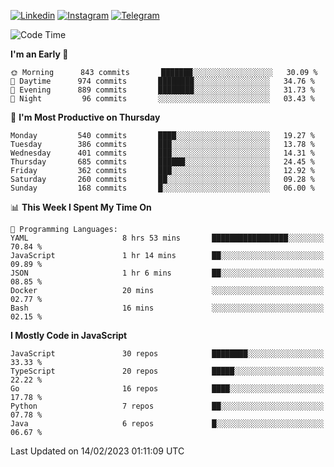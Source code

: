 [![Linkedin](https://img.shields.io/badge/-Archie-blue?style=flat-square&labelColor=gray&logo=Linkedin&logoColor=white&link=https://www.linkedin.com/in/archisdi)](https://www.linkedin.com/in/archisdi)
[![Instagram](https://img.shields.io/badge/-@archisdi-orange?style=flat-square&labelColor=gray&logo=Instagram&logoColor=white&link=https://www.instagram.com/archisdi)](https://www.instagram.com/archisdi)
[![Telegram](https://img.shields.io/badge/-aai-informational?style=flat-square&labelColor=gray&logo=telegram&logoColor=white&link=https://t.me/archisdi)](https://t.me/archisdi)

<!--START_SECTION:waka-->
![Code Time](http://img.shields.io/badge/Code%20Time-2%2C015%20hrs%203%20mins-blue)

**I'm an Early 🐤** 

```text
🌞 Morning      843 commits       ███████░░░░░░░░░░░░░░░░░░   30.09 % 
🌆 Daytime      974 commits       ████████░░░░░░░░░░░░░░░░░   34.76 % 
🌃 Evening      889 commits       ████████░░░░░░░░░░░░░░░░░   31.73 % 
🌙 Night         96 commits       ░░░░░░░░░░░░░░░░░░░░░░░░░   03.43 % 

```
📅 **I'm Most Productive on Thursday** 

```text
Monday         540 commits       ████░░░░░░░░░░░░░░░░░░░░░   19.27 % 
Tuesday        386 commits       ███░░░░░░░░░░░░░░░░░░░░░░   13.78 % 
Wednesday      401 commits       ███░░░░░░░░░░░░░░░░░░░░░░   14.31 % 
Thursday       685 commits       ██████░░░░░░░░░░░░░░░░░░░   24.45 % 
Friday         362 commits       ███░░░░░░░░░░░░░░░░░░░░░░   12.92 % 
Saturday       260 commits       ██░░░░░░░░░░░░░░░░░░░░░░░   09.28 % 
Sunday         168 commits       █░░░░░░░░░░░░░░░░░░░░░░░░   06.00 % 

```


📊 **This Week I Spent My Time On** 

```text
💬 Programming Languages: 
YAML                     8 hrs 53 mins       █████████████████░░░░░░░░   70.84 % 
JavaScript               1 hr 14 mins        ██░░░░░░░░░░░░░░░░░░░░░░░   09.89 % 
JSON                     1 hr 6 mins         ██░░░░░░░░░░░░░░░░░░░░░░░   08.85 % 
Docker                   20 mins             ░░░░░░░░░░░░░░░░░░░░░░░░░   02.77 % 
Bash                     16 mins             ░░░░░░░░░░░░░░░░░░░░░░░░░   02.15 % 

```

**I Mostly Code in JavaScript** 

```text
JavaScript               30 repos            ████████░░░░░░░░░░░░░░░░░   33.33 % 
TypeScript               20 repos            █████░░░░░░░░░░░░░░░░░░░░   22.22 % 
Go                       16 repos            ████░░░░░░░░░░░░░░░░░░░░░   17.78 % 
Python                   7 repos             ██░░░░░░░░░░░░░░░░░░░░░░░   07.78 % 
Java                     6 repos             █░░░░░░░░░░░░░░░░░░░░░░░░   06.67 % 

```



 Last Updated on 14/02/2023 01:11:09 UTC
<!--END_SECTION:waka-->